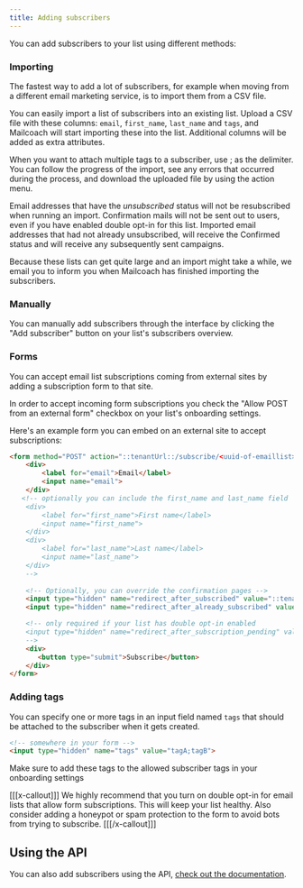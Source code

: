 ```yaml
---
title: Adding subscribers
---
```


You can add subscribers to your list using different methods:

### Importing

The fastest way to add a lot of subscribers, for example when moving from a different email marketing service, is to import them from a CSV file.

You can easily import a list of subscribers into an existing list. Upload a CSV file with these columns: `email`, `first_name`, `last_name` and `tags`, and Mailcoach will start importing these into the list. Additional columns will be added as extra attributes.

When you want to attach multiple tags to a subscriber, use ; as the delimiter. You can follow the progress of the import, see any errors that occurred during the process, and download the uploaded file by using the action menu.

<!-- @todo: Screenshot -->

Email addresses that have the *unsubscribed* status will not be resubscribed when running an import. Confirmation mails will not be sent out to users, even if you have enabled double opt-in for this list. Imported email addresses that had not already unsubscribed, will receive the Confirmed status and will receive any subsequently sent campaigns.

Because these lists can get quite large and an import might take a while, we email you to inform you when Mailcoach has finished importing the subscribers.

### Manually

You can manually add subscribers through the interface by clicking the "Add subscriber" button on your list's subscribers overview.

### Forms

You can accept email list subscriptions coming from external sites by adding a subscription form to that site.

In order to accept incoming form subscriptions you check the "Allow POST from an external form" checkbox on your list's onboarding settings.

Here's an example form you can embed on an external site to accept subscriptions:

```html
<form method="POST" action="::tenantUrl::/subscribe/<uuid-of-emaillist>">
    <div>
        <label for="email">Email</label>
        <input name="email">
    </div>
   <!-- optionally you can include the first_name and last_name field
    <div>
        <label for="first_name">First name</label>
        <input name="first_name">
    </div>
    <div>
        <label for="last_name">Last name</label>
        <input name="last_name">
    </div>
    -->
    
    <!-- Optionally, you can override the confirmation pages -->
    <input type="hidden" name="redirect_after_subscribed" value="::tenantUrl::/subscribed"  />
    <input type="hidden" name="redirect_after_already_subscribed" value="::tenantUrl::/already-subscribed"  />

    <!-- only required if your list has double opt-in enabled
    <input type="hidden" name="redirect_after_subscription_pending" value="::tenantUrl::/redirect-after-pending"  />
    -->
    <div>
       <button type="submit">Subscribe</button>    
    </div>
</form>
```

### Adding tags

You can specify one or more tags in an input field named `tags` that should be attached to the subscriber when it gets created.

```html
<!-- somewhere in your form -->
<input type="hidden" name="tags" value="tagA;tagB">
```

Make sure to add these tags to the allowed subscriber tags in your onboarding settings

[[[x-callout]]]
We highly recommend that you turn on double opt-in for email lists that allow form subscriptions. This will keep your list healthy. Also consider adding a honeypot or spam protection to the form to avoid bots from trying to subscribe.
[[[/x-callout]]]

## Using the API

You can also add subscribers using the API, [check out the documentation](docs/self-hosted/v6/using-mailcoach/using-the-api/subscribers#content-subscribing-to-an-email-list).


